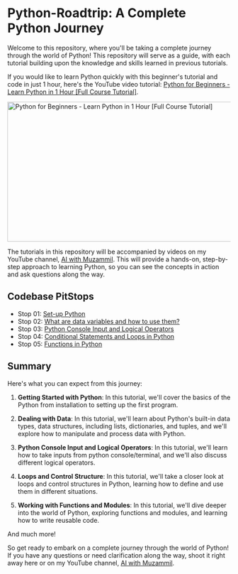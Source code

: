 # Python-Roadtrip: A Complete Python Journey

Welcome to this repository, where you'll be taking a complete journey through the world of Python! This repository will serve as a guide, with each tutorial building upon the knowledge and skills learned in previous tutorials.

If you would like to learn Python quickly with this beginner's tutorial and code in just 1 hour, here's the YouTube video tutorial: [Python for Beginners - Learn Python in 1 Hour [Full Course Tutorial]](https://youtu.be/vEkYyCJGPuk).

<a href="https://www.youtube.com/watch?v=vEkYyCJGPuk" target="_blank">
  <img src="https://img.youtube.com/vi/vEkYyCJGPuk/0.jpg" alt="Python for Beginners - Learn Python in 1 Hour [Full Course Tutorial]" width="560" height="315" border="0"/>
</a>

The tutorials in this repository will be accompanied by videos on my YouTube channel, [AI with Muzammil](https://www.youtube.com/@AIwithMuzammil). This will provide a hands-on, step-by-step approach to learning Python, so you can see the concepts in action and ask questions along the way.

## Codebase PitStops
- Stop 01: [Set-up Python](/GettingStarted/)
- Stop 02: [What are data variables and how to use them?](/DataVariables/)
- Stop 03: [Python Console Input and Logical Operators](/Inputs-LogicalOperators/)
- Stop 04: [Conditional Statements and Loops in Python](/ConditionalStatements-and-Loops/)
- Stop 05: [Functions in Python](/Functions/)

## Summary
Here's what you can expect from this journey:

1. **Getting Started with Python**: In this tutorial, we'll cover the basics of the Python from installation to setting up the first program.

2. **Dealing with Data**: In this tutorial, we'll learn about Python's built-in data types, data structures, including lists, dictionaries, and tuples, and we'll explore how to manipulate and process data with Python.

3. **Python Console Input and Logical Operators**: In this tutorial, we'll learn how to take inputs from python console/terminal, and we'll also discuss different logical operators.


4. **Loops and Control Structure**: In this tutorial, we'll take a closer look at loops and control structures in Python, learning how to define and use them in different situations.

5. **Working with Functions and Modules**: In this tutorial, we'll dive deeper into the world of Python, exploring functions and modules, and learning how to write reusable code.

And much more!

So get ready to embark on a complete journey through the world of Python! If you have any questions or need clarification along the way, shoot it right away here or on my YouTube channel, [AI with Muzammil](https://www.youtube.com/@AIwithMuzammil).
